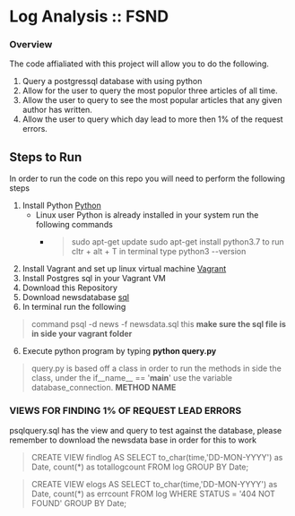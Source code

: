 # Log Analysis :: FSND

### Overview

The code affialiated with this project will allow you to do the following.

1. Query a postgressql database with using python
2. Allow for the user to query the most populor three articles of all time.
3. Allow the user to query to see the most popular articles that any given author has written.
4. Allow the user to query which day lead to more then 1% of the request errors.



## Steps to Run

In order to run the code on this repo you will need to perform the following steps

1. Install Python [Python](https://www.python.org/)
    *  Linux user Python is already installed in your system run the following commands
        * > sudo apt-get  update
          > sudo apt-get install python3.7
          > to run cltr + alt + T in terminal type python3 --version
2. Install Vagrant and set up linux virtual machine [Vagrant](https://www.vagrantup.com/intro/getting-started/)
3. Install Postgres sql in your Vagrant VM
4. Download this Repository
5. Download newsdatabase [sql](https://d17h27t6h515a5.cloudfront.net/topher/2016/August/57b5f748_newsdata/newsdata.zip)  
6. In terminal run the following
  >  command psql -d news -f newsdata.sql this **make sure the sql file is in side your vagrant folder**

6. Execute python program by typing **python query.py**

> query.py is based off a class in order to run the methods in side the
> class, under the if__name__ == '__main__' use the variable database_connection. **METHOD NAME**

### VIEWS FOR FINDING 1% OF REQUEST LEAD ERRORS
psqlquery.sql has the view and query to test against the database, please remember to download the newsdata base in order for this to work


>  CREATE VIEW findlog AS
  SELECT to_char(time,'DD-MON-YYYY') as Date, count(*) as totallogcount
  FROM log
  GROUP BY Date;

> CREATE VIEW elogs AS
SELECT to_char(time,'DD-MON-YYYY') as Date, count(*) as errcount
FROM log
WHERE STATUS = '404 NOT FOUND'
GROUP BY Date;
